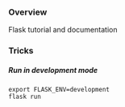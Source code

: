 ### Overview 

Flask tutorial and documentation

### Tricks


##### Run in development mode 
```
export FLASK_ENV=development
flask run
```

##### 